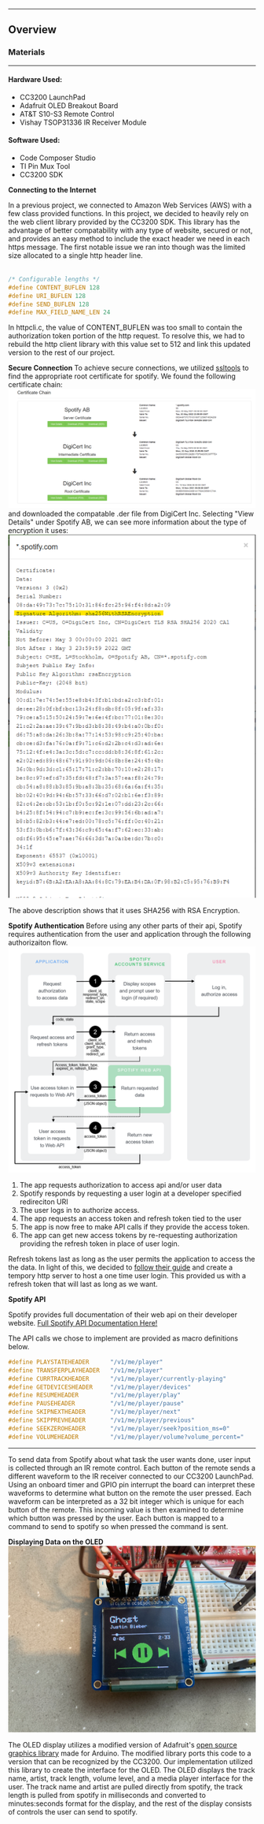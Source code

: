 ***
## Overview

### Materials
***
#### Hardware Used: 
* CC3200 LaunchPad
* Adafruit OLED Breakout Board
* AT&T S10-S3 Remote Control
* Vishay TSOP31336 IR Receiver Module

#### Software Used: 
* Code Composer Studio
* TI Pin Mux Tool
* CC3200 SDK 

**Connecting to the Internet**

In a previous project, we connected to Amazon Web Services (AWS) with a few class provided functions. In this project, we decided to heavily rely on the web client library provided by the CC3200 SDK. This library has the advantage of better compatability with any type of website, secured or not, and provides an easy method to include the exact header we need in each https message. 
The first notable issue we ran into though was the limited size allocated to a single http header line.
```c

/* Configurable lengths */
#define CONTENT_BUFLEN 128
#define URI_BUFLEN 128
#define SEND_BUFLEN 128
#define MAX_FIELD_NAME_LEN 24
```

In httpcli.c,  the value of CONTENT_BUFLEN was too small to contain the authorization token portion of the http request. To resolve this, we had to rebuild the http client library with this value set to 512 and link this updated version to the rest of our project.

**Secure Connection**
To achieve secure connections, we utilized <a href="https://ssltools.com" target="_blank">ssltools</a> to find the appropriate root certificate for spotify. We found the following certificate chain: ![Certificate Chain](Media/rootcertificate.png) and downloaded the compatable .der file from DigiCert Inc.
Selecting "View Details" under Spotify AB, we can see more information about the type of encryption it uses:
![Certificate Details](Media/CertificateDetails.png)

The above description shows that it uses SHA256 with RSA Encryption. 



**Spotify Authentication**
Before using any other parts of their api, Spotify requires authentication from the user and application through the following authorizaiton flow.
![Authorization Code](Media/AuthG_AuthoriztionCode.png)

1. The app requests authorization to access api and/or user data
2. Spotify responds by requesting a user login at a developer specified redireciton URI
3. The user logs in to authorize access.
4. The app requests an access token and refresh token tied to the user
5. The app is now free to make API calls if they provide the access token.
6. The app can get new access tokens by re-requesting authorization providing the refresh token in place of user login.

Refresh tokens last as long as the user permits the application to access the the data. In light of this, we decided to <a href="https://developer.spotify.com/documentation/web-api/quick-start/" target="_blank">follow their guide</a> and create a tempory http server to host a one time user login. This provided us with a refresh token that will last as long as we want. 

**Spotify API**

Spotify provides full documentation of their web api on their developer website. 
<a href="https://developer.spotify.com/documentation/web-api/reference/#/" target="_blank">Full Spotify API Documentation Here!</a>


The API calls we chose to implement are provided as macro definitions below. 

``` c
#define PLAYSTATEHEADER      "/v1/me/player"
#define TRANSFERPLAYHEADER   "/v1/me/player"
#define CURRTRACKHEADER      "/v1/me/player/currently-playing"
#define GETDEVICESHEADER     "/v1/me/player/devices"
#define RESUMEHEADER         "/v1/me/player/play"
#define PAUSEHEADER          "/v1/me/player/pause"
#define SKIPNEXTHEADER       "/v1/me/player/next"
#define SKIPPREVHEADER       "/v1/me/player/previous"
#define SEEKZEROHEADER       "/v1/me/player/seek?position_ms=0"
#define VOLUMEHEADER         "/v1/me/player/volume?volume_percent="
```


****

To send data from Spotify about what task the user wants done, user input is collected through an IR remote control. Each button of the remote sends a different waveform to the IR receiver connected to our CC3200 LaunchPad. Using an onboard timer and GPIO pin interrupt the board can interpret these waveforms to determine what button on the remote the user pressed. Each waveform can be interpreted as a 32 bit integer which is unique for each button of the remote. This incoming value is then examined to determine which button was pressed by the user. Each button is mapped to a command to send to spotify so when pressed the command is sent.

**Displaying Data on the OLED**
![OLED Display](Media/IMG_1608.JPG)

The OLED display utilizes a modified version of Adafruit's [open source graphics library](http://www.adafruit.com/product/1431) made for Arduino. The modified library ports this code to a version that can be recognized by the CC3200. Our implementation utilized this library to create the interface for the OLED. The OLED displays the track name, artist, track length, volume level, and a media player interface for the user. The track name and artist are pulled directly from spotify, the track length is pulled from spotify in milliseconds and converted to minutes:seconds format for the display, and the rest of the display consists of controls the user can send to spotify.
